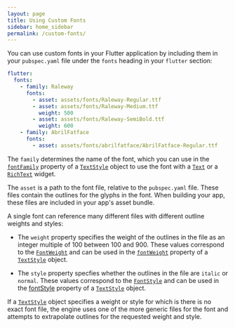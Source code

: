```yaml
---
layout: page
title: Using Custom Fonts
sidebar: home_sidebar
permalink: /custom-fonts/
---
```


You can use custom fonts in your Flutter application by including them in your
`pubspec.yaml` file under the `fonts` heading in your `flutter` section:

```yaml
flutter:
  fonts:
    - family: Raleway
      fonts:
        - asset: assets/fonts/Raleway-Regular.ttf
        - asset: assets/fonts/Raleway-Medium.ttf
          weight: 500
        - asset: assets/fonts/Raleway-SemiBold.ttf
          weight: 600
    - family: AbrilFatface
      fonts:
        - asset: assets/fonts/abrilfatface/AbrilFatface-Regular.ttf
```

The `family` determines the name of the font, which you can use in the
[`fontFamily`](https://docs.flutter.io/flutter/painting/TextStyle/fontFamily.html)
property of a [`TextStyle`](https://docs.flutter.io/flutter/painting/TextStyle-class.html)
object to use the font with a [`Text`](https://docs.flutter.io/flutter/widgets/Text-class.html)
or a [`RichText`](https://docs.flutter.io/flutter/widgets/RichText-class.html)
widget.

The `asset` is a path to the font file, relative to the `pubspec.yaml` file.
These files contain the outlines for the glyphs in the font. When building your
app, these files are included in your app's asset bundle.

A single font can reference many different files with different outline weights
and styles:

  * The `weight` property specifies the weight of the outlines in the file as an
    integer multiple of 100 between 100 and 900. These values correspond to the
    [`FontWeight`](https://docs.flutter.io/flutter/dart.ui/FontWeight-class.html)
    and can be used in the [`fontWeight`](https://docs.flutter.io/flutter/painting/TextStyle/fontWeight.html)
    property of a [`TextStyle`](https://docs.flutter.io/flutter/painting/TextStyle-class.html)
    object.

  * The `style` property specfies whether the outlines in the file are
    `italic` or `normal`. These values correspond to the
    [`FontStyle`](https://docs.flutter.io/flutter/dart.ui/FontStyle-class.html)
    and can be used in the [fontStyle](https://docs.flutter.io/flutter/painting/TextStyle/fontStyle.html)
    property of a [`TextStyle`](https://docs.flutter.io/flutter/painting/TextStyle-class.html)
    object.

If a [`TextStyle`](https://docs.flutter.io/flutter/painting/TextStyle-class.html)
object specifies a weight or style for which is there is no exact font file, the
engine uses one of the more generic files for the font and attempts to
extrapolate outlines for the requested weight and style.
